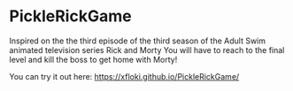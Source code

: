 # PickleRickGame

Inspired on the the third episode of the third season of the Adult Swim animated television series Rick and Morty
You will have to reach to the final level and kill the boss to get home with Morty!

You can try it out here: https://xfloki.github.io/PickleRickGame/
